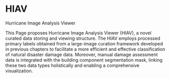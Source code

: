 # HIAV
Hurricane Image Analysis Viewer 

This Page proposes Hurricane Image Analysis Viewer (HIAV), a novel curated data storing and viewing structure. The HIAV employs processed primary labels obtained from a large-image curation framework developed in previous chapters to facilitate a more efficient and effective classification of natural disaster damage data. Moreover, manual damage assessment data is integrated with the building component segmentation mask, linking these two data types holistically and enabling a comprehensive visualization. 

